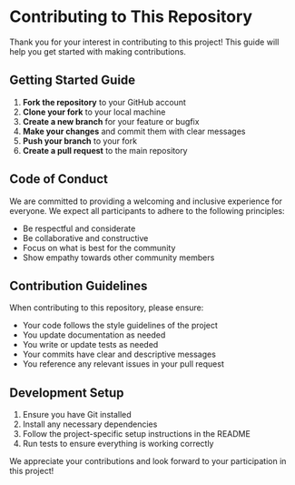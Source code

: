 # Contributing to This Repository

Thank you for your interest in contributing to this project! This guide will help you get started with making contributions.

## Getting Started Guide

1. **Fork the repository** to your GitHub account
2. **Clone your fork** to your local machine
3. **Create a new branch** for your feature or bugfix
4. **Make your changes** and commit them with clear messages
5. **Push your branch** to your fork
6. **Create a pull request** to the main repository

## Code of Conduct

We are committed to providing a welcoming and inclusive experience for everyone. We expect all participants to adhere to the following principles:

- Be respectful and considerate
- Be collaborative and constructive
- Focus on what is best for the community
- Show empathy towards other community members

## Contribution Guidelines

When contributing to this repository, please ensure:

- Your code follows the style guidelines of the project
- You update documentation as needed
- You write or update tests as needed
- Your commits have clear and descriptive messages
- You reference any relevant issues in your pull request

## Development Setup

1. Ensure you have Git installed
2. Install any necessary dependencies
3. Follow the project-specific setup instructions in the README
4. Run tests to ensure everything is working correctly

We appreciate your contributions and look forward to your participation in this project!